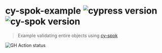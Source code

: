 # cy-spok-example ![cypress version](https://img.shields.io/badge/cypress-8.7.0-brightgreen) ![cy-spok version](https://img.shields.io/badge/cy--spok-1.3.4-brightgreen)
> Example validating entire objects using [cy-spok](https://github.com/bahmutov/cy-spok)

![GH Action status](https://github.com/bahmutov/cy-spok-example/workflows/tests/badge.svg?branch=master)
